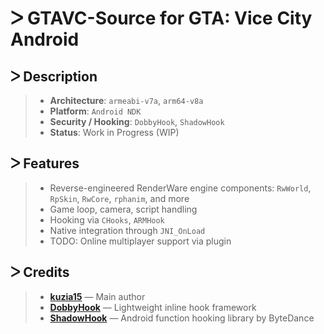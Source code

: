 # ᐳ GTAVC-Source for GTA: Vice City Android

## ᐳ Description
> * **Architecture**: `armeabi-v7a`, `arm64-v8a`  
> * **Platform**: `Android NDK`  
> * **Security / Hooking**: `DobbyHook`, `ShadowHook`  
> * **Status**: Work in Progress (WIP)

## ᐳ Features
> * Reverse-engineered RenderWare engine components: `RwWorld`, `RpSkin`, `RwCore`, `rphanim`, and more  
> * Game loop, camera, script handling  
> * Hooking via `CHooks`, `ARMHook`  
> * Native integration through `JNI_OnLoad`  
> * TODO: Online multiplayer support via plugin

## ᐳ Credits
> - [**kuzia15**](https://github.com/kuzia15) — Main author
> - [**DobbyHook**](https://github.com/jmpews/Dobby) — Lightweight inline hook framework  
> - [**ShadowHook**](https://github.com/bytedance/android-inline-hook) — Android function hooking library by ByteDance
